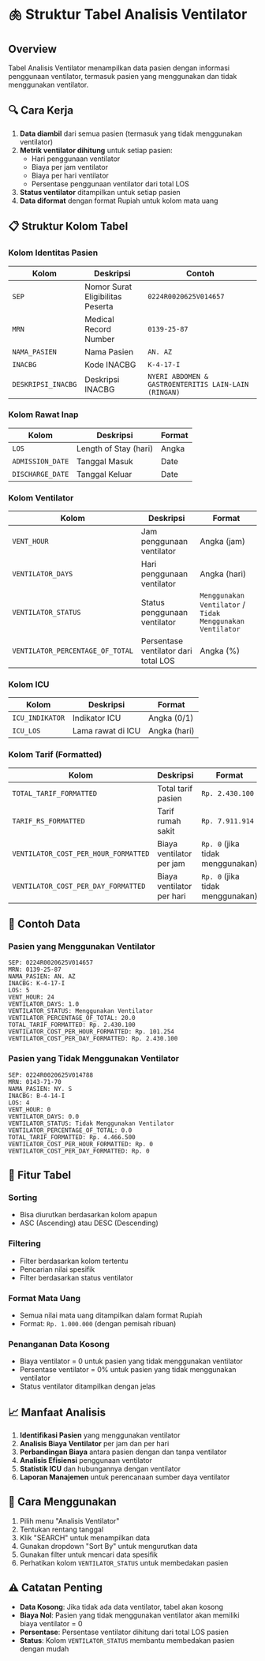 # 🫁 Struktur Tabel Analisis Ventilator

## Overview
Tabel Analisis Ventilator menampilkan data pasien dengan informasi penggunaan ventilator, termasuk pasien yang menggunakan dan tidak menggunakan ventilator.

## 🔍 Cara Kerja
1. **Data diambil** dari semua pasien (termasuk yang tidak menggunakan ventilator)
2. **Metrik ventilator dihitung** untuk setiap pasien:
   - Hari penggunaan ventilator
   - Biaya per jam ventilator
   - Biaya per hari ventilator
   - Persentase penggunaan ventilator dari total LOS
3. **Status ventilator** ditampilkan untuk setiap pasien
4. **Data diformat** dengan format Rupiah untuk kolom mata uang

## 📋 Struktur Kolom Tabel

### Kolom Identitas Pasien
| Kolom | Deskripsi | Contoh |
|-------|-----------|---------|
| `SEP` | Nomor Surat Eligibilitas Peserta | `0224R0020625V014657` |
| `MRN` | Medical Record Number | `0139-25-87` |
| `NAMA_PASIEN` | Nama Pasien | `AN. AZ` |
| `INACBG` | Kode INACBG | `K-4-17-I` |
| `DESKRIPSI_INACBG` | Deskripsi INACBG | `NYERI ABDOMEN & GASTROENTERITIS LAIN-LAIN (RINGAN)` |

### Kolom Rawat Inap
| Kolom | Deskripsi | Format |
|-------|-----------|---------|
| `LOS` | Length of Stay (hari) | Angka |
| `ADMISSION_DATE` | Tanggal Masuk | Date |
| `DISCHARGE_DATE` | Tanggal Keluar | Date |

### Kolom Ventilator
| Kolom | Deskripsi | Format |
|-------|-----------|---------|
| `VENT_HOUR` | Jam penggunaan ventilator | Angka (jam) |
| `VENTILATOR_DAYS` | Hari penggunaan ventilator | Angka (hari) |
| `VENTILATOR_STATUS` | Status penggunaan ventilator | `Menggunakan Ventilator` / `Tidak Menggunakan Ventilator` |
| `VENTILATOR_PERCENTAGE_OF_TOTAL` | Persentase ventilator dari total LOS | Angka (%) |

### Kolom ICU
| Kolom | Deskripsi | Format |
|-------|-----------|---------|
| `ICU_INDIKATOR` | Indikator ICU | Angka (0/1) |
| `ICU_LOS` | Lama rawat di ICU | Angka (hari) |

### Kolom Tarif (Formatted)
| Kolom | Deskripsi | Format |
|-------|-----------|---------|
| `TOTAL_TARIF_FORMATTED` | Total tarif pasien | `Rp. 2.430.100` |
| `TARIF_RS_FORMATTED` | Tarif rumah sakit | `Rp. 7.911.914` |
| `VENTILATOR_COST_PER_HOUR_FORMATTED` | Biaya ventilator per jam | `Rp. 0` (jika tidak menggunakan) |
| `VENTILATOR_COST_PER_DAY_FORMATTED` | Biaya ventilator per hari | `Rp. 0` (jika tidak menggunakan) |

## 🎯 Contoh Data

### Pasien yang Menggunakan Ventilator
```
SEP: 0224R0020625V014657
MRN: 0139-25-87
NAMA_PASIEN: AN. AZ
INACBG: K-4-17-I
LOS: 5
VENT_HOUR: 24
VENTILATOR_DAYS: 1.0
VENTILATOR_STATUS: Menggunakan Ventilator
VENTILATOR_PERCENTAGE_OF_TOTAL: 20.0
TOTAL_TARIF_FORMATTED: Rp. 2.430.100
VENTILATOR_COST_PER_HOUR_FORMATTED: Rp. 101.254
VENTILATOR_COST_PER_DAY_FORMATTED: Rp. 2.430.100
```

### Pasien yang Tidak Menggunakan Ventilator
```
SEP: 0224R0020625V014788
MRN: 0143-71-70
NAMA_PASIEN: NY. S
INACBG: B-4-14-I
LOS: 4
VENT_HOUR: 0
VENTILATOR_DAYS: 0.0
VENTILATOR_STATUS: Tidak Menggunakan Ventilator
VENTILATOR_PERCENTAGE_OF_TOTAL: 0.0
TOTAL_TARIF_FORMATTED: Rp. 4.466.500
VENTILATOR_COST_PER_HOUR_FORMATTED: Rp. 0
VENTILATOR_COST_PER_DAY_FORMATTED: Rp. 0
```

## 🔧 Fitur Tabel

### Sorting
- Bisa diurutkan berdasarkan kolom apapun
- ASC (Ascending) atau DESC (Descending)

### Filtering
- Filter berdasarkan kolom tertentu
- Pencarian nilai spesifik
- Filter berdasarkan status ventilator

### Format Mata Uang
- Semua nilai mata uang ditampilkan dalam format Rupiah
- Format: `Rp. 1.000.000` (dengan pemisah ribuan)

### Penanganan Data Kosong
- Biaya ventilator = 0 untuk pasien yang tidak menggunakan ventilator
- Persentase ventilator = 0% untuk pasien yang tidak menggunakan ventilator
- Status ventilator ditampilkan dengan jelas

## 📈 Manfaat Analisis

1. **Identifikasi Pasien** yang menggunakan ventilator
2. **Analisis Biaya Ventilator** per jam dan per hari
3. **Perbandingan Biaya** antara pasien dengan dan tanpa ventilator
4. **Analisis Efisiensi** penggunaan ventilator
5. **Statistik ICU** dan hubungannya dengan ventilator
6. **Laporan Manajemen** untuk perencanaan sumber daya ventilator

## 🚀 Cara Menggunakan

1. Pilih menu "Analisis Ventilator"
2. Tentukan rentang tanggal
3. Klik "SEARCH" untuk menampilkan data
4. Gunakan dropdown "Sort By" untuk mengurutkan data
5. Gunakan filter untuk mencari data spesifik
6. Perhatikan kolom `VENTILATOR_STATUS` untuk membedakan pasien

## ⚠️ Catatan Penting

- **Data Kosong**: Jika tidak ada data ventilator, tabel akan kosong
- **Biaya Nol**: Pasien yang tidak menggunakan ventilator akan memiliki biaya ventilator = 0
- **Persentase**: Persentase ventilator dihitung dari total LOS pasien
- **Status**: Kolom `VENTILATOR_STATUS` membantu membedakan pasien dengan mudah

